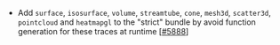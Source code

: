  - Add `surface`, `isosurface`, `volume`, `streamtube`, `cone`, `mesh3d`, `scatter3d`, `pointcloud`
   and `heatmapgl` to the "strict" bundle by avoid function generation for these traces at runtime [[#5888](https://github.com/plotly/plotly.js/pull/5888)]
